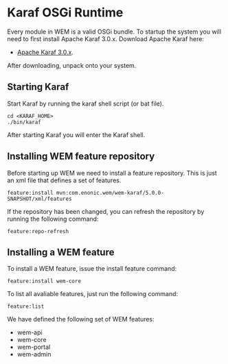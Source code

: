 
# Karaf OSGi Runtime

Every module in WEM is a valid OSGi bundle. To startup the system you will need to first
install Apache Karaf 3.0.x. Download Apache Karaf here:

* [Apache Karaf 3.0.x](https://karaf.apache.org/index/community/download.html).

After downloading, unpack onto your system.

## Starting Karaf

Start Karaf by running the karaf shell script (or bat file).

    cd <KARAF_HOME>
    ./bin/karaf

After starting Karaf you will enter the Karaf shell.

## Installing WEM feature repository

Before starting up WEM we need to install a feature repository. This is just an
xml file that defines a set of features.

    feature:install mvn:com.enonic.wem/wem-karaf/5.0.0-SNAPSHOT/xml/features

If the repository has been changed, you can refresh the repository by running the
following command:

    feature:repo-refresh

## Installing a WEM feature

To install a WEM feature, issue the install feature command:

    feature:install wem-core

To list all avaliable features, just run the following command:

    feature:list

We have defined the following set of WEM features:

* wem-api
* wem-core
* wem-portal
* wem-admin

